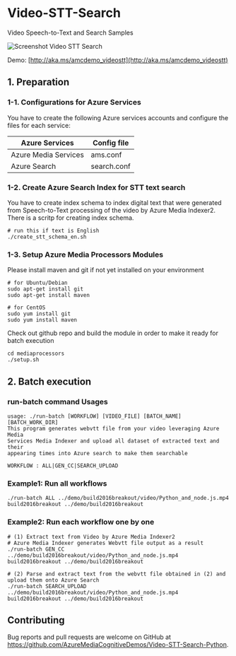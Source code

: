 # Video-STT-Search
Video Speech-to-Text and Search Samples

![Screenshot Video STT Search](https://raw.githubusercontent.com/AzureMediaCognitiveDemos/Video-STT-Search-Python/master/img/screenshot-video-stt-demo.jpg)

Demo: [http://aka.ms/amcdemo_videostt](http://aka.ms/amcdemo_videostt)


## 1. Preparation

### 1-1. Configurations for Azure Services
You have to create the following Azure services accounts and configure the files for each service:

| Azure Services                | Config file    |
|-------------------------------|----------------|
| Azure Media Services          | ams.conf       |
| Azure Search                  | search.conf    |

### 1-2. Create Azure Search Index for STT text search
You have to create index schema to index digital text that were generated from Speech-to-Text processing of the video by Azure Media Indexer2. There is a scritp for creating index schema.

```
# run this if text is English
./create_stt_schema_en.sh
```

### 1-3. Setup Azure Media Processors Modules
Please install maven and git if not yet installed on your environment
```
# for Ubuntu/Debian
sudo apt-get install git
sudo apt-get install maven

# for CentOS
sudo yum install git
sudo yum install maven
```

Check out github repo and build the module in order to make it ready for batch execution
```
cd mediaprocessors
./setup.sh
```


## 2. Batch execution

### run-batch command Usages
```
usage: ./run-batch [WORKFLOW] [VIDEO_FILE] [BATCH_NAME] [BATCH_WORK_DIR]
This program generates webvtt file from your video leveraging Azure Media 
Services Media Indexer and upload all dataset of extracted text and their 
appearing times into Azure search to make them searchable

WORKFLOW : ALL|GEN_CC|SEARCH_UPLOAD
```

### Example1: Run all workflows
```
./run-batch ALL ../demo/build2016breakout/video/Python_and_node.js.mp4  build2016breakout ../demo/build2016breakout
```

### Example2: Run each workflow one by one

```
# (1) Extract text from Video by Azure Media Indexer2
# Azure Media Indexer generates Webvtt file output as a result
./run-batch GEN_CC ../demo/build2016breakout/video/Python_and_node.js.mp4  build2016breakout ../demo/build2016breakout

# (2) Parse and extract text from the webvtt file obtained in (2) and upload them onto Azure Search
./run-batch SEARCH_UPLOAD ../demo/build2016breakout/video/Python_and_node.js.mp4  build2016breakout ../demo/build2016breakout
```

## Contributing

Bug reports and pull requests are welcome on GitHub at https://github.com/AzureMediaCognitiveDemos/Video-STT-Search-Python.
